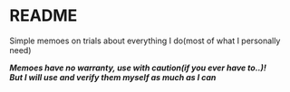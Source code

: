 # README

Simple memoes on trials about everything I do(most of what I personally need)

***Memoes have no warranty, use with caution(if you ever have to..)!***\
***But I will use and verify them myself as much as I can***
